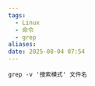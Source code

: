 ```yaml
---
tags:
  - Linux
  - 命令
  - grep
aliases: 
date: 2025-08-04 07:54
---
```



```shell
grep -v '搜索模式' 文件名
```